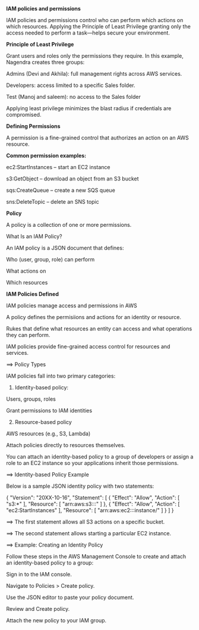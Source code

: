 **IAM policies and permissions**

IAM policies and permissions control who can perform which actions on which resources. 
Applying the Principle of Least Privilege granting only the access needed to perform a task—helps secure your environment.

**Principle of Least Privilege**

Grant users and roles only the permissions they require. In this example, Nagendra creates three groups:

Admins (Devi and Akhila): full management rights across AWS services.

Developers: access limited to a specific Sales folder.

Test (Manoj and saleem): no access to the Sales folder


Applying least privilege minimizes the blast radius if credentials are compromised.

**Defining Permissions**

A permission is a fine-grained control that authorizes an action on an AWS resource.

**Common permission examples:**

ec2:StartInstances – start an EC2 instance

s3:GetObject – download an object from an S3 bucket

sqs:CreateQueue – create a new SQS queue

sns:DeleteTopic – delete an SNS topic

 **Policy**

A policy is a collection of one or more permissions.

What Is an IAM Policy?

An IAM policy is a JSON document that defines:

Who (user, group, role) can perform

What actions on

Which resources


**IAM Policies Defined**

IAM policies manage access and permissions in AWS

A policy defines the permisiions and actions for an identity or resource.

Rukes that define what resources an entity can access and what operations they can perform.

IAM policies provide fine-grained access control for resources and services.

==> Policy Types

IAM policies fall into two primary categories:

1. Identity-based policy:

Users, groups, roles

Grant permissions to IAM identities

2. Resource-based policy

AWS resources (e.g., S3, Lambda)

Attach policies directly to resources themselves.


You can attach an identity-based policy to a group of developers or assign a role to an EC2 instance so your applications inherit those permissions.

==> Identity-based Policy Example

Below is a sample JSON identity policy with two statements:

{
  "Version": "20XX-10-16",
  "Statement": [
    {
      "Effect": "Allow",
      "Action": [
        "s3:*"
      ],
      "Resource": [
        "arn:aws:s3:::<bucket-name>"
      ]
    },
    {
      "Effect": "Allow",
      "Action": [
        "ec2:StartInstances"
      ],
      "Resource": [
        "arn:aws:ec2:<region>:<account-id>:instance/<instance-id>"
      ]
    }
  ]
}


==> The first statement allows all S3 actions on a specific bucket.

==> The second statement allows starting a particular EC2 instance.

==> Example: Creating an Identity Policy

Follow these steps in the AWS Management Console to create and attach an identity-based policy to a group:

Sign in to the IAM console.

Navigate to Policies > Create policy.

Use the JSON editor to paste your policy document.

Review and Create policy.

Attach the new policy to your IAM group.

